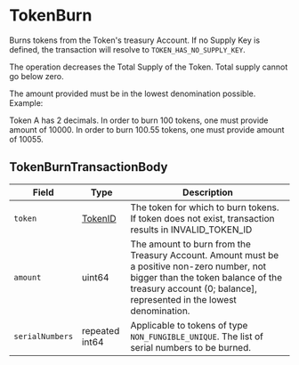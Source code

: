 # TokenBurn

Burns tokens from the Token's treasury Account. If no Supply Key is defined, the transaction will resolve to `TOKEN_HAS_NO_SUPPLY_KEY`.

The operation decreases the Total Supply of the Token. Total supply cannot go below zero.

The amount provided must be in the lowest denomination possible. Example:

Token A has 2 decimals. In order to burn 100 tokens, one must provide amount of 10000. In order to burn 100.55 tokens, one must provide amount of 10055.

## TokenBurnTransactionBody

| Field           | Type                                 | Description                                                                                                                                                                                              |
| --------------- | ------------------------------------ | -------------------------------------------------------------------------------------------------------------------------------------------------------------------------------------------------------- |
| `token`         | [TokenID](../basic-types/tokenid.md) | The token for which to burn tokens. If token does not exist, transaction results in INVALID\_TOKEN\_ID                                                                                               |
| `amount`        | uint64                               | The amount to burn from the Treasury Account. Amount must be a positive non-zero number, not bigger than the token balance of the treasury account (0; balance], represented in the lowest denomination. |
| `serialNumbers` | repeated int64                       | Applicable to tokens of type `NON_FUNGIBLE_UNIQUE`. The list of serial numbers to be burned.                                                                                                             |
